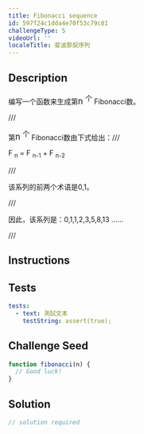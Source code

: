 ```yaml
---
title: Fibonacci sequence
id: 597f24c1dda4e70f53c79c81
challengeType: 5
videoUrl: ''
localeTitle: 斐波那契序列
---
```


## Description
<section id="description"><p>编写一个函数来生成第<big>n <sup>个</sup></big> Fibonacci数。 </p> /// <p>第<big>n <sup>个</sup></big> Fibonacci数由下式给出：/// </p><p> F <sub>n</sub> = F <sub>n-1</sub> + F <sub>n-2</sub> </p> /// <p>该系列的前两个术语是0,1。 </p> /// <p>因此，该系列是：0,1,1,2,3,5,8,13 ...... </p> /// </section>

## Instructions
<section id="instructions">
</section>

## Tests
<section id='tests'>

```yml
tests:
  - text: 測試文本
    testString: assert(true);

```

</section>

## Challenge Seed
<section id='challengeSeed'>

<div id='js-seed'>

```js
function fibonacci(n) {
  // Good luck!
}

```

</div>



</section>

## Solution
<section id='solution'>

```js
// solution required
```
</section>
